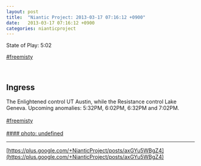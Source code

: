 ```yaml
---
layout: post
title:  "Niantic Project: 2013-03-17 07:16:12 +0900"
date:   2013-03-17 07:16:12 +0900
categories: nianticproject
---
```

State of Play: 5:02

[#freemisty](https://plus.google.com/s/%23freemisty "")<div class="shared"><br /><h2>Ingress</h2>The Enlightened control UT Austin, while the Resistance control Lake Geneva. Upcoming anomalies: 5:32PM, 6:02PM, 6:32PM and 7:02PM.<br /><br /> <a rel="nofollow" class="ot-hashtag" href="https://plus.google.com/s/%23freemisty">#freemisty</a>  <br /><br /></div>
[#### photo: undefined](https://lh3.googleusercontent.com/-8hxvhz_-OoI/UUTvAD_GtyI/AAAAAAAADg0/eRaMJ0gICQs/w288-h288/image1.jpg "")
- - -
[https://plus.google.com/+NianticProject/posts/axGYu5WBgZ4](https://plus.google.com/+NianticProject/posts/axGYu5WBgZ4)
